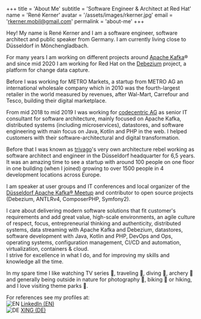 +++
title = 'About Me'
subtitle = 'Software Engineer & Architect at Red Hat'
name = 'René Kerner'
avatar = '/assets/images/rkerner.jpg'
email = 'rkerner.mobil@gmail.com'
permalink = 'about-me'
+++

Hey! My name is René Kerner and I am a software engineer, software architect
and public speaker from Germany. I am currently living close to Düsseldorf in Mönchengladbach.

For many years I am working on different projects around [Apache Kafka](https://kafka.apache.org/)&reg;
and since mid 2020 I am working for Red Hat on the [Debezium](https://debezium.io/) project,
a platform for change data capture.
                                      
Before I was working for METRO Markets, a startup from METRO AG an international
wholesale company which in 2010 was the fourth-largest retailer in the world
measured by revenues, after Wal-Mart, Carrefour and Tesco, building their digital
marketplace.

From mid 2018 to mid 2019 I was working for [codecentric AG](https://www.codecentric.de)
as senior IT consultant for software architecture, mainly focused on Apache Kafka,
distributed systems (including microservices), datastores, and software engineering
with main focus on Java, Kotlin and PHP in the web. I helped customers with their
software-architectural and digital transformation.

Before that I was known as [trivago](https://tech.trivago.com/)'s very own architecture
rebel working as software architect and engineer in the Düsseldorf headquarter
for 6,5 years. It was an amazing time to see a startup with around 100 people on
one floor in one building (when I joined) growing to over 1500 people in 4
development locations across Europe.

I am speaker at user groups and IT conferences and local organizer of the
[Düsseldorf Apache Kafka&reg; Meetup](https://www.meetup.com/de-DE/Dusseldorf-Kafka-Meetup/)
and contributor to open source projects (Debezium, ANTLRv4, ComposerPHP, Symfony2).

I care about delivering modern software solutions that fit customer's requirements and
add great value, high-scale environments, an agile culture of respect, focus,
entrepreneurial thinking and authenticity, distributed systems,
data streaming with Apache Kafka and Debezium, datastores,
software development with Java, Kotlin and PHP, DevOps and Ops, operating systems,
configuration management, CI/CD and automation, virtualization, containers & cloud.  
I strive for excellence in what I do, and for improving my skills and knowledge
all the time.

In my spare time I like watching TV series 🎥, traveling 🛫, diving 🤿, archery 🎯
and generally being outside in nature for photography 📸, biking 🚴 or hiking, and I love
visiting theme parks 🎢.

For references see my profiles at:  
<picture class="flag">
    <source srcset="https://upload.wikimedia.org/wikipedia/commons/0/0b/English_language.svg" type="image/svg+xml">
    <img src="https://upload.wikimedia.org/wikipedia/commons/thumb/0/0b/English_language.svg/320px-English_language.svg.png" alt="EN" />
</picture>
[LinkedIn (EN)](https://www.linkedin.com/in/ren%C3%A9-kerner-495019164/)  
<picture class="flag">
    <source srcset="https://upload.wikimedia.org/wikipedia/commons/b/ba/Flag_of_Germany.svg" type="image/svg+xml">
    <img src="https://upload.wikimedia.org/wikipedia/commons/thumb/b/ba/Flag_of_Germany.svg/320px-Flag_of_Germany.svg.png" alt="DE" />
</picture>
[XING (DE)](https://www.xing.com/profile/Rene_Kerner)
